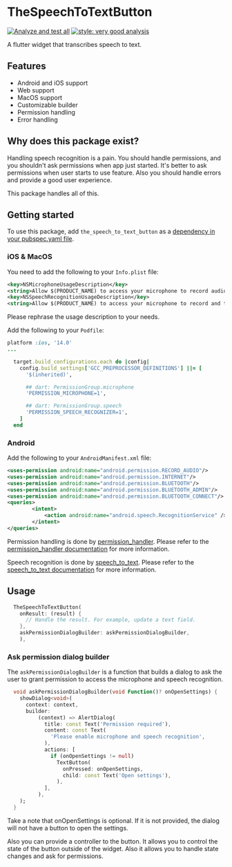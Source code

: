 # TheSpeechToTextButton

[![Analyze and test all][analyze_and_test_badge]][analyze_and_test_link]
[![style: very good analysis][very_good_analysis_badge]][very_good_analysis_link]

A flutter widget that transcribes speech to text.

## Features

- Android and iOS support
- Web support
- MacOS support
- Customizable builder
- Permission handling
- Error handling

## Why does this package exist?

Handling speech recognition is a pain. You should handle permissions, and you shouldn't ask permissions when app just started. It's better to ask permissions when user starts to use feature. Also you should handle errors and provide a good user experience.

This package handles all of this.

## Getting started

To use this package, add `the_speech_to_text_button` as a [dependency in your pubspec.yaml file](https://flutter.dev/docs/development/packages-and-plugins/using-packages).

### iOS & MacOS

You need to add the following to your `Info.plist` file:

```xml
<key>NSMicrophoneUsageDescription</key>
<string>Allow $(PRODUCT_NAME) to access your microphone to record audio to transcribe text</string>
<key>NSSpeechRecognitionUsageDescription</key>
<string>Allow $(PRODUCT_NAME) to access your microphone to record and transcribe audio to text</string>
```

Please rephrase the usage description to your needs.

Add the following to your `Podfile`:

```ruby
platform :ios, '14.0'
...

  target.build_configurations.each do |config|
    config.build_settings['GCC_PREPROCESSOR_DEFINITIONS'] ||= [
      '$(inherited)',

      ## dart: PermissionGroup.microphone
      'PERMISSION_MICROPHONE=1',

      ## dart: PermissionGroup.speech
      'PERMISSION_SPEECH_RECOGNIZER=1',
    ]
  end
```

### Android

Add the following to your `AndroidManifest.xml` file:

```xml
<uses-permission android:name="android.permission.RECORD_AUDIO"/>
<uses-permission android:name="android.permission.INTERNET"/>
<uses-permission android:name="android.permission.BLUETOOTH"/>
<uses-permission android:name="android.permission.BLUETOOTH_ADMIN"/>
<uses-permission android:name="android.permission.BLUETOOTH_CONNECT"/>
<queries>
        <intent>
            <action android:name="android.speech.RecognitionService" />
        </intent>
</queries>
```

Permission handling is done by [permission_handler][permission_handler_link]. Please refer to the [permission_handler documentation][permission_handler_docs] for more information.

Speech recognition is done by [speech_to_text][speech_to_text_link]. Please refer to the [speech_to_text documentation][speech_to_text_docs] for more information.

## Usage

```dart
  TheSpeechToTextButton(
    onResult: (result) {
      // Handle the result. For example, update a text field.
    },
    askPermissionDialogBuilder: askPermissionDialogBuilder,
    ),
```

### Ask permission dialog builder

The `askPermissionDialogBuilder` is a function that builds a dialog to ask the user to grant permission to access the microphone and speech recognition.

```dart
  void askPermissionDialogBuilder(void Function()? onOpenSettings) {
    showDialog<void>(
      context: context,
      builder:
          (context) => AlertDialog(
            title: const Text('Permission required'),
            content: const Text(
              'Please enable microphone and speech recognition',
            ),
            actions: [
              if (onOpenSettings != null)
                TextButton(
                  onPressed: onOpenSettings,
                  child: const Text('Open settings'),
                ),
            ],
          ),
    );
  }
```

Take a note that onOpenSettings is optional. If it is not provided, the dialog will not have a button to open the settings.

Also you can provide a controller to the button. It allows you to control the state of the button outside of the widget. Also it allows you to handle state changes and ask for permissions.

[analyze_and_test_badge]: https://github.com/nesquikm/the_speech_to_text_button/actions/workflows/analyze-and-test.yaml/badge.svg
[analyze_and_test_link]: https://github.com/nesquikm/the_speech_to_text_button/actions/workflows/analyze-and-test.yaml
[very_good_analysis_badge]: https://img.shields.io/badge/style-very_good_analysis-B22C89.svg
[very_good_analysis_link]: https://pub.dev/packages/very_good_analysis
[permission_handler_link]: https://pub.dev/packages/permission_handler
[permission_handler_docs]: https://pub.dev/documentation/permission_handler/latest
[speech_to_text_link]: https://pub.dev/packages/speech_to_text
[speech_to_text_docs]: https://pub.dev/documentation/speech_to_text/latest
